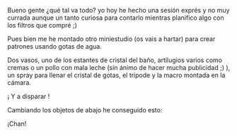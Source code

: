 

Bueno gente ¿qué tal va todo? yo hoy he hecho una sesión exprés y no muy currada aunque un tanto curiosa para contarlo mientras planifico algo con los filtros que compré ;)

Pues bien me he montado otro miniestudio (os vais a hartar) para crear patrones usando gotas de agua.


Dos vasos, uno de los estantes de cristal del baño, artilugios varios como cremas o un pollo con mala leche (sin ánimo de hacer mucha publicidad ;) ), un spray para llenar el cristal de gotas, el trípode y la macro montada en la cámara.

¡ Y a disparar !

Cambiando los objetos de abajo he conseguido esto:


¡Chan!
